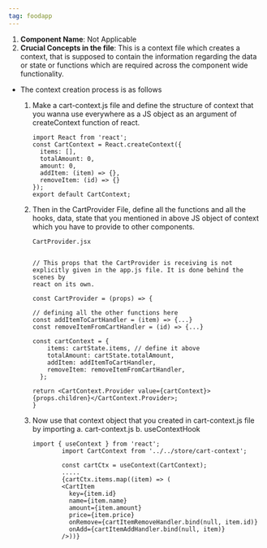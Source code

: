 ```yaml
---
tag: foodapp
---
```

1. **Component Name**: Not Applicable
2. **Crucial Concepts in the file**:
	This is a context file which creates a context, that is supposed to contain the information regarding the data or state or functions which are required across the component wide functionality.

* The context creation process is as follows
	1. Make a cart-context.js file and define the structure of context that you wanna use everywhere as a JS object as an argument of createContext function of react.

		```
		import React from 'react';
		const CartContext = React.createContext({
		  items: [],
		  totalAmount: 0,
		  amount: 0,
		  addItem: (item) => {},
		  removeItem: (id) => {}
		});
		export default CartContext;
		```

	 2. Then in the CartProvider File, define all the functions and all the hooks, data, state that you mentioned in above JS object of context which you have to provide to other components.
	    ```
	    CartProvider.jsx
	    

	    // This props that the CartProvider is receiving is not explicitly given in the app.js file. It is done behind the scenes by 
	    react on its own.
	    
	    const CartProvider = (props) => {
	    
		// defining all the other functions here
	    const addItemToCartHandler = (item) => {...}
	    const removeItemFromCartHandler = (id) => {...}
	    
		const cartContext = {
			items: cartState.items, // define it above
			totalAmount: cartState.totalAmount,
			addItem: addItemToCartHandler,
			removeItem: removeItemFromCartHandler,
		  };
		    
		return <CartContext.Provider value={cartContext}>{props.children}</CartContext.Provider>;
		}
		```
	3. Now use that context object that you created in cart-context.js file by importing
			a. cart-context.js
			b. useContextHook

		```
		import { useContext } from 'react';
				import CartContext from '../../store/cart-context';
				
				const cartCtx = useContext(CartContext);
				.....
				{cartCtx.items.map((item) => (
		        <CartItem
		          key={item.id}
		          name={item.name}
		          amount={item.amount}
		          price={item.price}
		          onRemove={cartItemRemoveHandler.bind(null, item.id)}
		          onAdd={cartItemAddHandler.bind(null, item)}
		        />))}
		```

	

	



	


